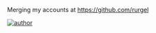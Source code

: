 Merging my accounts at https://github.com/rurgel

[![author](https://img.shields.io/static/v1?label=author&message=Rafael%20Gurgel&logo=linkedin&color=0a66c2&style=plastic&logoColor=0a66c2&labelColor=white)](https://www.linkedin.com/in/rafaelgurgel)
